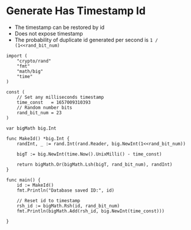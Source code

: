 
# Generate Has Timestamp Id

- The timestamp can be restored by id
- Does not expose timestamp
- The probability of duplicate id generated per second is `1 / (1<<rand_bit_num)` 

```golang
import (
	"crypto/rand"
	"fmt"
	"math/big"
	"time"
)

const (
	// Set any milliseconds timestamp 
	time_const   = 1657009310393
	// Random number bits
	rand_bit_num = 23
)

var bigMath big.Int

func MakeId() *big.Int {
	randInt, _ := rand.Int(rand.Reader, big.NewInt(1<<rand_bit_num))

	bigT := big.NewInt(time.Now().UnixMilli() - time_const)

	return bigMath.Or(bigMath.Lsh(bigT, rand_bit_num), randInt)
}

func main() {
	id := MakeId()
	fmt.Println("Database saved ID:", id)

	// Reset id to timestamp
	rsh_id := bigMath.Rsh(id, rand_bit_num)
	fmt.Println(bigMath.Add(rsh_id, big.NewInt(time_const)))

}
```

